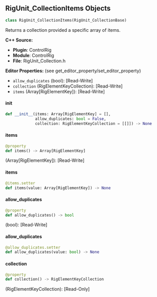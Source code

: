 ## RigUnit_CollectionItems Objects

```python
class RigUnit_CollectionItems(RigUnit_CollectionBase)
```

Returns a collection provided a specific array of items.

**C++ Source:**

- **Plugin**: ControlRig
- **Module**: ControlRig
- **File**: RigUnit_Collection.h

**Editor Properties:** (see get_editor_property/set_editor_property)

- ``allow_duplicates`` (bool):  [Read-Write]
- ``collection`` (RigElementKeyCollection):  [Read-Write]
- ``items`` (Array[RigElementKey]):  [Read-Write]

<a id="unreal.RigUnit_CollectionItems.__init__"></a>

#### __init__

```python
def __init__(items: Array[RigElementKey] = [],
             allow_duplicates: bool = False,
             collection: RigElementKeyCollection = [[]]) -> None
```

<a id="unreal.RigUnit_CollectionItems.items"></a>

#### items

```python
@property
def items() -> Array[RigElementKey]
```

(Array[RigElementKey]):  [Read-Write]

<a id="unreal.RigUnit_CollectionItems.items"></a>

#### items

```python
@items.setter
def items(value: Array[RigElementKey]) -> None
```

<a id="unreal.RigUnit_CollectionItems.allow_duplicates"></a>

#### allow_duplicates

```python
@property
def allow_duplicates() -> bool
```

(bool):  [Read-Write]

<a id="unreal.RigUnit_CollectionItems.allow_duplicates"></a>

#### allow_duplicates

```python
@allow_duplicates.setter
def allow_duplicates(value: bool) -> None
```

<a id="unreal.RigUnit_CollectionItems.collection"></a>

#### collection

```python
@property
def collection() -> RigElementKeyCollection
```

(RigElementKeyCollection):  [Read-Only]

<a id="unreal.RigUnit_CollectionGetItems"></a>
